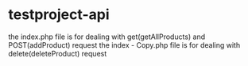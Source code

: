 # testproject-api

the index.php file is for dealing with get(getAllProducts) and POST(addProduct) request
the index - Copy.php file is for dealing with delete(deleteProduct) request 
